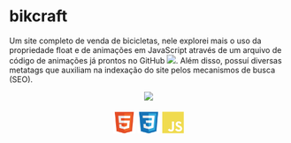 # bikcraft
 Um site completo de venda de bicicletas, nele explorei mais o uso da propriedade float e de animações em JavaScript através de um arquivo de código de animações já prontos no GitHub <img src="https://cdn.jsdelivr.net/gh/devicons/devicon/icons/github/github-original-wordmark.svg" width="20" />. Além disso, possuí diversas metatags que auxiliam na indexação do site pelos mecanismos de busca (SEO).
 
 <div align="center">
 <img src="https://user-images.githubusercontent.com/92189897/153946046-aaf11e6c-03af-4db3-abb9-afe6a41d19d2.gif" width="600"></img>
</div>

<br>

<div align="center"> 
  <img src="https://raw.githubusercontent.com/devicons/devicon/master/icons/html5/html5-original.svg" width="40" title="HTML5">
  <img src="https://raw.githubusercontent.com/devicons/devicon/master/icons/css3/css3-original.svg" width="40" title="CSS3">
  <img src="https://raw.githubusercontent.com/devicons/devicon/master/icons/javascript/javascript-plain.svg" width="40" title="JavaScript">
</div>
